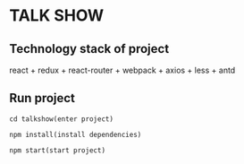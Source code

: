 # TALK SHOW

## Technology stack of project

react + redux + react-router + webpack + axios + less + antd

## Run project

```
cd talkshow(enter project)

npm install(install dependencies)

npm start(start project)

```